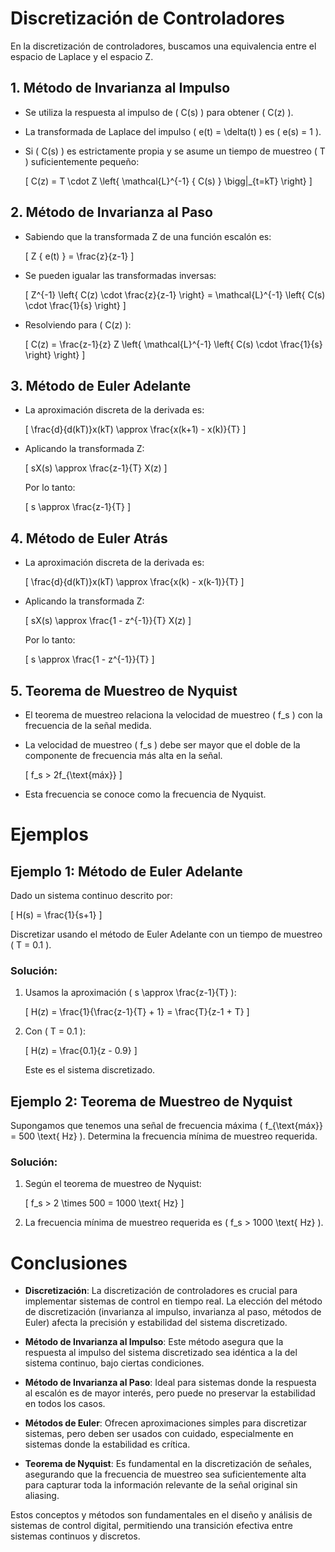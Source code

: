 # Discretización de Controladores

En la discretización de controladores, buscamos una equivalencia entre el espacio de Laplace y el espacio Z.

## 1. Método de Invarianza al Impulso
- Se utiliza la respuesta al impulso de \( C(s) \) para obtener \( C(z) \).
- La transformada de Laplace del impulso \( e(t) = \delta(t) \) es \( e(s) = 1 \).
- Si \( C(s) \) es estrictamente propia y se asume un tiempo de muestreo \( T \) suficientemente pequeño:

  \[
  C(z) = T \cdot Z \left\{ \mathcal{L}^{-1} \{ C(s) \} \bigg|_{t=kT} \right\}
  \]

## 2. Método de Invarianza al Paso
- Sabiendo que la transformada Z de una función escalón es:

  \[
  Z \{ e(t) \} = \frac{z}{z-1}
  \]

- Se pueden igualar las transformadas inversas:

  \[
  Z^{-1} \left\{ C(z) \cdot \frac{z}{z-1} \right\} = \mathcal{L}^{-1} \left\{ C(s) \cdot \frac{1}{s} \right\}
  \]

- Resolviendo para \( C(z) \):

  \[
  C(z) = \frac{z-1}{z} Z \left\{ \mathcal{L}^{-1} \left\{ C(s) \cdot \frac{1}{s} \right\} \right\}
  \]

## 3. Método de Euler Adelante
- La aproximación discreta de la derivada es:

  \[
  \frac{d}{d(kT)}x(kT) \approx \frac{x(k+1) - x(k)}{T}
  \]

- Aplicando la transformada Z:

  \[
  sX(s) \approx \frac{z-1}{T} X(z)
  \]

  Por lo tanto:

  \[
  s \approx \frac{z-1}{T}
  \]

## 4. Método de Euler Atrás
- La aproximación discreta de la derivada es:

  \[
  \frac{d}{d(kT)}x(kT) \approx \frac{x(k) - x(k-1)}{T}
  \]

- Aplicando la transformada Z:

  \[
  sX(s) \approx \frac{1 - z^{-1}}{T} X(z)
  \]

  Por lo tanto:

  \[
  s \approx \frac{1 - z^{-1}}{T}
  \]

## 5. Teorema de Muestreo de Nyquist
- El teorema de muestreo relaciona la velocidad de muestreo \( f_s \) con la frecuencia de la señal medida.
- La velocidad de muestreo \( f_s \) debe ser mayor que el doble de la componente de frecuencia más alta en la señal.
  
  \[
  f_s > 2f_{\text{máx}}
  \]

- Esta frecuencia se conoce como la frecuencia de Nyquist.

# Ejemplos

## Ejemplo 1: Método de Euler Adelante

Dado un sistema continuo descrito por:

\[
H(s) = \frac{1}{s+1}
\]

Discretizar usando el método de Euler Adelante con un tiempo de muestreo \( T = 0.1 \).

### Solución:

1. Usamos la aproximación \( s \approx \frac{z-1}{T} \):

   \[
   H(z) = \frac{1}{\frac{z-1}{T} + 1} = \frac{T}{z-1 + T}
   \]

2. Con \( T = 0.1 \):

   \[
   H(z) = \frac{0.1}{z - 0.9}
   \]

   Este es el sistema discretizado.

## Ejemplo 2: Teorema de Muestreo de Nyquist

Supongamos que tenemos una señal de frecuencia máxima \( f_{\text{máx}} = 500 \text{ Hz} \). Determina la frecuencia mínima de muestreo requerida.

### Solución:

1. Según el teorema de muestreo de Nyquist:

   \[
   f_s > 2 \times 500 = 1000 \text{ Hz}
   \]

2. La frecuencia mínima de muestreo requerida es \( f_s > 1000 \text{ Hz} \).

# Conclusiones

- **Discretización**: La discretización de controladores es crucial para implementar sistemas de control en tiempo real. La elección del método de discretización (invarianza al impulso, invarianza al paso, métodos de Euler) afecta la precisión y estabilidad del sistema discretizado.
  
- **Método de Invarianza al Impulso**: Este método asegura que la respuesta al impulso del sistema discretizado sea idéntica a la del sistema continuo, bajo ciertas condiciones.

- **Método de Invarianza al Paso**: Ideal para sistemas donde la respuesta al escalón es de mayor interés, pero puede no preservar la estabilidad en todos los casos.

- **Métodos de Euler**: Ofrecen aproximaciones simples para discretizar sistemas, pero deben ser usados con cuidado, especialmente en sistemas donde la estabilidad es crítica.

- **Teorema de Nyquist**: Es fundamental en la discretización de señales, asegurando que la frecuencia de muestreo sea suficientemente alta para capturar toda la información relevante de la señal original sin aliasing.

Estos conceptos y métodos son fundamentales en el diseño y análisis de sistemas de control digital, permitiendo una transición efectiva entre sistemas continuos y discretos.
